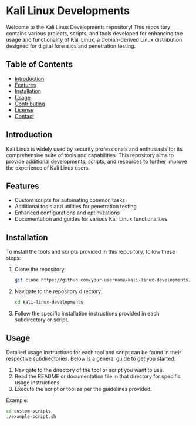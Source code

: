# Kali Linux Developments

Welcome to the Kali Linux Developments repository! This repository contains various projects, scripts, and tools developed for enhancing the usage and functionality of Kali Linux, a Debian-derived Linux distribution designed for digital forensics and penetration testing.

## Table of Contents

- [Introduction](#introduction)
- [Features](#features)
- [Installation](#installation)
- [Usage](#usage)
- [Contributing](#contributing)
- [License](#license)
- [Contact](#contact)

## Introduction

Kali Linux is widely used by security professionals and enthusiasts for its comprehensive suite of tools and capabilities. This repository aims to provide additional developments, scripts, and resources to further improve the experience of Kali Linux users.

## Features

- Custom scripts for automating common tasks
- Additional tools and utilities for penetration testing
- Enhanced configurations and optimizations
- Documentation and guides for various Kali Linux functionalities

## Installation

To install the tools and scripts provided in this repository, follow these steps:

1. Clone the repository:
    ```sh
    git clone https://github.com/your-username/kali-linux-developments.git
    ```

2. Navigate to the repository directory:
    ```sh
    cd kali-linux-developments
    ```

3. Follow the specific installation instructions provided in each subdirectory or script.

## Usage

Detailed usage instructions for each tool and script can be found in their respective subdirectories. Below is a general guide to get you started:

1. Navigate to the directory of the tool or script you want to use.
2. Read the README or documentation file in that directory for specific usage instructions.
3. Execute the script or tool as per the guidelines provided.

Example:
```sh
cd custom-scripts
./example-script.sh
